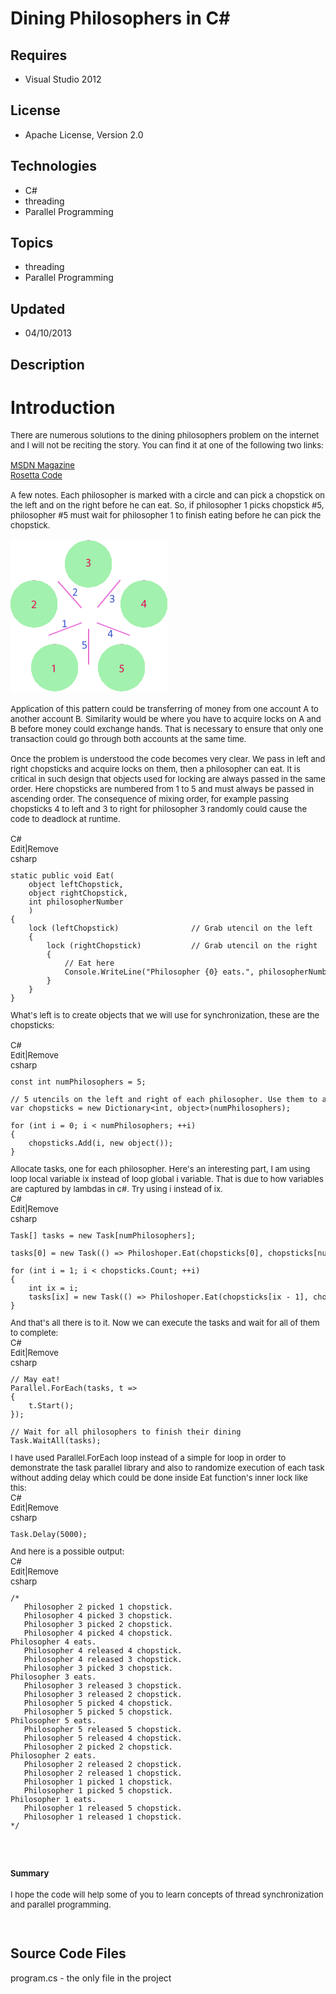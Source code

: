 # Dining Philosophers in C#
## Requires
- Visual Studio 2012
## License
- Apache License, Version 2.0
## Technologies
- C#
- threading
- Parallel Programming
## Topics
- threading
- Parallel Programming
## Updated
- 04/10/2013
## Description

<h1>Introduction</h1>
<div style="font-size:small">
<div>There are numerous solutions to the dining philosophers problem on the internet and I will not be reciting the story. You can find it at one of the following two links:</div>
<div>&nbsp;</div>
<div><a title="Solving The Dining Philosophers Problem With Asynchronous Agents" href="http://msdn.microsoft.com/en-us/magazine/dd882512.aspx" target="_blank">MSDN Magazine</a></div>
<div><a title="Dining philosophers" href="http://rosettacode.org/wiki/Dining_philosophers" target="_blank">Rosetta Code</a></div>
<br>
<div>A few notes. Each philosopher is marked with a circle and can pick a chopstick on the left and on the&nbsp;right before he can eat. So, if philosopher 1 picks chopstick #5, philosopher #5 must wait for philosopher 1 to finish eating before he can pick
 the chopstick.</div>
<div>&nbsp;</div>
<div><img id="79655" src="79655-philosophers.png" alt="" width="251" height="243"></div>
<div>&nbsp;</div>
<div>Application of this pattern could be transferring of money from one account A to another account B. Similarity would be where you have to acquire locks on A and B before money could exchange hands. That is necessary to ensure that only one transaction
 could go through both accounts at the same time.</div>
<div>&nbsp;</div>
<div>Once the problem is understood the code becomes very clear. We pass in left and right chopsticks and acquire locks on them, then a philosopher can eat. It is critical in such design that objects used for locking are always passed in the same order. Here
 chopsticks are numbered from 1 to 5 and must always be passed in ascending order. The consequence of&nbsp;mixing order, for example passing chopsticks 4 to left and 3 to right for philosopher 3 randomly could cause the code to deadlock at runtime.</div>
<div>&nbsp;</div>
<div>
<div class="scriptcode">
<div class="pluginEditHolder" pluginCommand="mceScriptCode">
<div class="title"><span>C#</span></div>
<div class="pluginLinkHolder"><span class="pluginEditHolderLink">Edit</span>|<span class="pluginRemoveHolderLink">Remove</span></div>
<span class="hidden">csharp</span>

<div class="preview">
<pre class="csharp"><span class="cs__keyword">static</span>&nbsp;<span class="cs__keyword">public</span>&nbsp;<span class="cs__keyword">void</span>&nbsp;Eat(&nbsp;
&nbsp;&nbsp;&nbsp;&nbsp;<span class="cs__keyword">object</span>&nbsp;leftChopstick,&nbsp;&nbsp;
&nbsp;&nbsp;&nbsp;&nbsp;<span class="cs__keyword">object</span>&nbsp;rightChopstick,&nbsp;&nbsp;
&nbsp;&nbsp;&nbsp;&nbsp;<span class="cs__keyword">int</span>&nbsp;philosopherNumber&nbsp;
&nbsp;&nbsp;&nbsp;&nbsp;)&nbsp;
{&nbsp;
&nbsp;&nbsp;&nbsp;&nbsp;<span class="cs__keyword">lock</span>&nbsp;(leftChopstick)&nbsp;&nbsp;&nbsp;&nbsp;&nbsp;&nbsp;&nbsp;&nbsp;&nbsp;&nbsp;&nbsp;&nbsp;&nbsp;&nbsp;&nbsp;&nbsp;<span class="cs__com">//&nbsp;Grab&nbsp;utencil&nbsp;on&nbsp;the&nbsp;left</span>&nbsp;
&nbsp;&nbsp;&nbsp;&nbsp;{&nbsp;
&nbsp;&nbsp;&nbsp;&nbsp;&nbsp;&nbsp;&nbsp;&nbsp;<span class="cs__keyword">lock</span>&nbsp;(rightChopstick)&nbsp;&nbsp;&nbsp;&nbsp;&nbsp;&nbsp;&nbsp;&nbsp;&nbsp;&nbsp;&nbsp;<span class="cs__com">//&nbsp;Grab&nbsp;utencil&nbsp;on&nbsp;the&nbsp;right</span>&nbsp;
&nbsp;&nbsp;&nbsp;&nbsp;&nbsp;&nbsp;&nbsp;&nbsp;{&nbsp;
&nbsp;&nbsp;&nbsp;&nbsp;&nbsp;&nbsp;&nbsp;&nbsp;&nbsp;&nbsp;&nbsp;&nbsp;<span class="cs__com">//&nbsp;Eat&nbsp;here</span>&nbsp;
&nbsp;&nbsp;&nbsp;&nbsp;&nbsp;&nbsp;&nbsp;&nbsp;&nbsp;&nbsp;&nbsp;&nbsp;Console.WriteLine(<span class="cs__string">&quot;Philosopher&nbsp;{0}&nbsp;eats.&quot;</span>,&nbsp;philosopherNumber);&nbsp;
&nbsp;&nbsp;&nbsp;&nbsp;&nbsp;&nbsp;&nbsp;&nbsp;}&nbsp;
&nbsp;&nbsp;&nbsp;&nbsp;}&nbsp;
}&nbsp;
</pre>
</div>
</div>
</div>
<div class="endscriptcode">What's left is to create objects that we will use for synchronization, these are the chopsticks:</div>
<div class="endscriptcode">&nbsp;</div>
<div class="endscriptcode">
<div class="scriptcode">
<div class="pluginEditHolder" pluginCommand="mceScriptCode">
<div class="title"><span>C#</span></div>
<div class="pluginLinkHolder"><span class="pluginEditHolderLink">Edit</span>|<span class="pluginRemoveHolderLink">Remove</span></div>
<span class="hidden">csharp</span>

<div class="preview">
<pre class="csharp"><span class="cs__keyword">const</span>&nbsp;<span class="cs__keyword">int</span>&nbsp;numPhilosophers&nbsp;=&nbsp;<span class="cs__number">5</span>;&nbsp;
&nbsp;
<span class="cs__com">//&nbsp;5&nbsp;utencils&nbsp;on&nbsp;the&nbsp;left&nbsp;and&nbsp;right&nbsp;of&nbsp;each&nbsp;philosopher.&nbsp;Use&nbsp;them&nbsp;to&nbsp;acquire&nbsp;locks.</span>&nbsp;
var&nbsp;chopsticks&nbsp;=&nbsp;<span class="cs__keyword">new</span>&nbsp;Dictionary&lt;<span class="cs__keyword">int</span>,&nbsp;<span class="cs__keyword">object</span>&gt;(numPhilosophers);&nbsp;
&nbsp;
<span class="cs__keyword">for</span>&nbsp;(<span class="cs__keyword">int</span>&nbsp;i&nbsp;=&nbsp;<span class="cs__number">0</span>;&nbsp;i&nbsp;&lt;&nbsp;numPhilosophers;&nbsp;&#43;&#43;i)&nbsp;
{&nbsp;
&nbsp;&nbsp;&nbsp;&nbsp;chopsticks.Add(i,&nbsp;<span class="cs__keyword">new</span>&nbsp;<span class="cs__keyword">object</span>());&nbsp;
}&nbsp;
</pre>
</div>
</div>
</div>
<div class="endscriptcode">Allocate tasks, one for each philosopher. Here's an interesting part, I am using loop local variable ix instead of loop global i variable. That is due to how variables are captured by lambdas in c#. Try using i instead of ix.</div>
<div class="endscriptcode"></div>
<div class="endscriptcode">
<div class="scriptcode">
<div class="pluginEditHolder" pluginCommand="mceScriptCode">
<div class="title"><span>C#</span></div>
<div class="pluginLinkHolder"><span class="pluginEditHolderLink">Edit</span>|<span class="pluginRemoveHolderLink">Remove</span></div>
<span class="hidden">csharp</span>

<div class="preview">
<pre class="csharp">Task[]&nbsp;tasks&nbsp;=&nbsp;<span class="cs__keyword">new</span>&nbsp;Task[numPhilosophers];&nbsp;
&nbsp;
tasks[<span class="cs__number">0</span>]&nbsp;=&nbsp;<span class="cs__keyword">new</span>&nbsp;Task(()&nbsp;=&gt;&nbsp;Philoshoper.Eat(chopsticks[<span class="cs__number">0</span>],&nbsp;chopsticks[numPhilosophers&nbsp;-&nbsp;<span class="cs__number">1</span>],&nbsp;<span class="cs__number">0</span>&nbsp;&#43;&nbsp;<span class="cs__number">1</span>,&nbsp;<span class="cs__number">1</span>,&nbsp;numPhilosophers));&nbsp;
&nbsp;
<span class="cs__keyword">for</span>&nbsp;(<span class="cs__keyword">int</span>&nbsp;i&nbsp;=&nbsp;<span class="cs__number">1</span>;&nbsp;i&nbsp;&lt;&nbsp;chopsticks.Count;&nbsp;&#43;&#43;i)&nbsp;
{&nbsp;
&nbsp;&nbsp;&nbsp;&nbsp;<span class="cs__keyword">int</span>&nbsp;ix&nbsp;=&nbsp;i;&nbsp;
&nbsp;&nbsp;&nbsp;&nbsp;tasks[ix]&nbsp;=&nbsp;<span class="cs__keyword">new</span>&nbsp;Task(()&nbsp;=&gt;&nbsp;Philoshoper.Eat(chopsticks[ix&nbsp;-&nbsp;<span class="cs__number">1</span>],&nbsp;chopsticks[ix],&nbsp;ix&nbsp;&#43;&nbsp;<span class="cs__number">1</span>,&nbsp;ix,&nbsp;ix&nbsp;&#43;&nbsp;<span class="cs__number">1</span>));&nbsp;
}&nbsp;
</pre>
</div>
</div>
</div>
<div class="endscriptcode">And that's all there is to it. Now we can execute the tasks and wait for all of them to complete:</div>
<div class="endscriptcode"></div>
<div class="endscriptcode">
<div class="scriptcode">
<div class="pluginEditHolder" pluginCommand="mceScriptCode">
<div class="title"><span>C#</span></div>
<div class="pluginLinkHolder"><span class="pluginEditHolderLink">Edit</span>|<span class="pluginRemoveHolderLink">Remove</span></div>
<span class="hidden">csharp</span>

<div class="preview">
<pre class="js"><span class="js__sl_comment">//&nbsp;May&nbsp;eat!</span>&nbsp;
Parallel.ForEach(tasks,&nbsp;t&nbsp;=&gt;&nbsp;
<span class="js__brace">{</span>&nbsp;
&nbsp;&nbsp;&nbsp;&nbsp;t.Start();&nbsp;
<span class="js__brace">}</span>);&nbsp;
&nbsp;
<span class="js__sl_comment">//&nbsp;Wait&nbsp;for&nbsp;all&nbsp;philosophers&nbsp;to&nbsp;finish&nbsp;their&nbsp;dining</span>&nbsp;
Task.WaitAll(tasks);&nbsp;
</pre>
</div>
</div>
</div>
<div class="endscriptcode">I have used Parallel.ForEach loop instead of a simple for loop in order to demonstrate the task parallel library and also to randomize execution of each task without adding delay which could be done inside Eat function's inner lock
 like this:</div>
<div class="endscriptcode"></div>
<div class="endscriptcode">
<div class="scriptcode">
<div class="pluginEditHolder" pluginCommand="mceScriptCode">
<div class="title"><span>C#</span></div>
<div class="pluginLinkHolder"><span class="pluginEditHolderLink">Edit</span>|<span class="pluginRemoveHolderLink">Remove</span></div>
<span class="hidden">csharp</span>

<div class="preview">
<pre class="js">Task.Delay(<span class="js__num">5000</span>);</pre>
</div>
</div>
</div>
<div class="endscriptcode"></div>
<div class="endscriptcode">And here is a possible output:</div>
<div class="endscriptcode"></div>
<div class="endscriptcode">
<div class="scriptcode">
<div class="pluginEditHolder" pluginCommand="mceScriptCode">
<div class="title"><span>C#</span></div>
<div class="pluginLinkHolder"><span class="pluginEditHolderLink">Edit</span>|<span class="pluginRemoveHolderLink">Remove</span></div>
<span class="hidden">csharp</span>

<div class="preview">
<pre class="csharp"><span class="cs__mlcom">/*&nbsp;
&nbsp;&nbsp;&nbsp;Philosopher&nbsp;2&nbsp;picked&nbsp;1&nbsp;chopstick.&nbsp;
&nbsp;&nbsp;&nbsp;Philosopher&nbsp;4&nbsp;picked&nbsp;3&nbsp;chopstick.&nbsp;
&nbsp;&nbsp;&nbsp;Philosopher&nbsp;3&nbsp;picked&nbsp;2&nbsp;chopstick.&nbsp;
&nbsp;&nbsp;&nbsp;Philosopher&nbsp;4&nbsp;picked&nbsp;4&nbsp;chopstick.&nbsp;
Philosopher&nbsp;4&nbsp;eats.&nbsp;
&nbsp;&nbsp;&nbsp;Philosopher&nbsp;4&nbsp;released&nbsp;4&nbsp;chopstick.&nbsp;
&nbsp;&nbsp;&nbsp;Philosopher&nbsp;4&nbsp;released&nbsp;3&nbsp;chopstick.&nbsp;
&nbsp;&nbsp;&nbsp;Philosopher&nbsp;3&nbsp;picked&nbsp;3&nbsp;chopstick.&nbsp;
Philosopher&nbsp;3&nbsp;eats.&nbsp;
&nbsp;&nbsp;&nbsp;Philosopher&nbsp;3&nbsp;released&nbsp;3&nbsp;chopstick.&nbsp;
&nbsp;&nbsp;&nbsp;Philosopher&nbsp;3&nbsp;released&nbsp;2&nbsp;chopstick.&nbsp;
&nbsp;&nbsp;&nbsp;Philosopher&nbsp;5&nbsp;picked&nbsp;4&nbsp;chopstick.&nbsp;
&nbsp;&nbsp;&nbsp;Philosopher&nbsp;5&nbsp;picked&nbsp;5&nbsp;chopstick.&nbsp;
Philosopher&nbsp;5&nbsp;eats.&nbsp;
&nbsp;&nbsp;&nbsp;Philosopher&nbsp;5&nbsp;released&nbsp;5&nbsp;chopstick.&nbsp;
&nbsp;&nbsp;&nbsp;Philosopher&nbsp;5&nbsp;released&nbsp;4&nbsp;chopstick.&nbsp;
&nbsp;&nbsp;&nbsp;Philosopher&nbsp;2&nbsp;picked&nbsp;2&nbsp;chopstick.&nbsp;
Philosopher&nbsp;2&nbsp;eats.&nbsp;
&nbsp;&nbsp;&nbsp;Philosopher&nbsp;2&nbsp;released&nbsp;2&nbsp;chopstick.&nbsp;
&nbsp;&nbsp;&nbsp;Philosopher&nbsp;2&nbsp;released&nbsp;1&nbsp;chopstick.&nbsp;
&nbsp;&nbsp;&nbsp;Philosopher&nbsp;1&nbsp;picked&nbsp;1&nbsp;chopstick.&nbsp;
&nbsp;&nbsp;&nbsp;Philosopher&nbsp;1&nbsp;picked&nbsp;5&nbsp;chopstick.&nbsp;
Philosopher&nbsp;1&nbsp;eats.&nbsp;
&nbsp;&nbsp;&nbsp;Philosopher&nbsp;1&nbsp;released&nbsp;5&nbsp;chopstick.&nbsp;
&nbsp;&nbsp;&nbsp;Philosopher&nbsp;1&nbsp;released&nbsp;1&nbsp;chopstick.&nbsp;
*/</span></pre>
</div>
</div>
</div>
<div class="endscriptcode">&nbsp;</div>
</div>
<div class="endscriptcode"></div>
</div>
</div>
</div>
</div>
</div>
</div>
<div style="font-size:small">
<div class="endscriptcode" style="font-size:small">
<h2><span style="font-size:small">Summary</span></h2>
<dl><dt>I hope the code will help some of you to learn concepts of thread synchronization and parallel programming.</dt></dl>
</div>
<div class="endscriptcode">&nbsp;</div>
</div>
<h2>Source Code Files</h2>
<dl><dt>program.cs - the only file in the project &nbsp;</dt></dl>
<div>&nbsp;</div>
<dl></dl>
